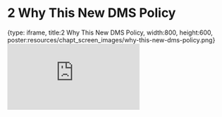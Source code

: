 # 2 Why This New DMS Policy
 
{type: iframe, title:2 Why This New DMS Policy, width:800, height:600, poster:resources/chapt_screen_images/why-this-new-dms-policy.png}
![](https://hutchdatascience.org/NIH_Data_Sharing/why-this-new-dms-policy.html)
 

 
